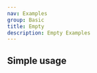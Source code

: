```yaml
---
nav: Examples
group: Basic
title: Empty
description: Empty Examples
---
```


## Simple usage

<code src="./demos/loading.tsx" nopadding></code>


